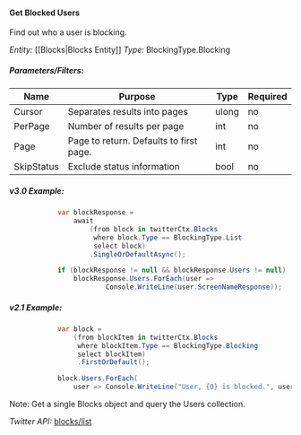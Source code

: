 #### Get Blocked Users

Find out who a user is blocking.

*Entity:* [[Blocks|Blocks Entity]]
*Type:* BlockingType.Blocking

##### Parameters/Filters:

| Name | Purpose | Type | Required |
|------|---------|------|----------|
| Cursor | Separates results into pages | ulong | no |
| PerPage | Number of results per page | int | no |
| Page | Page to return. Defaults to first page. | int | no |
| SkipStatus | Exclude status information | bool | no |

##### v3.0 Example:

```c#
            var blockResponse =
                await
                    (from block in twitterCtx.Blocks
                     where block.Type == BlockingType.List
                     select block)
                    .SingleOrDefaultAsync();

            if (blockResponse != null && blockResponse.Users != null)
                blockResponse.Users.ForEach(user =>
                        Console.WriteLine(user.ScreenNameResponse)); 
```


##### v2.1 Example:

```c#
            var block =
                (from blockItem in twitterCtx.Blocks
                 where blockItem.Type == BlockingType.Blocking
                 select blockItem)
                 .FirstOrDefault();

            block.Users.ForEach(
                user => Console.WriteLine("User, {0} is blocked.", user.Name));
```

Note: Get a single Blocks object and query the Users collection.

*Twitter API:* [blocks/list](https://developer.twitter.com/en/docs/accounts-and-users/mute-block-report-users/api-reference/get-blocks-list)